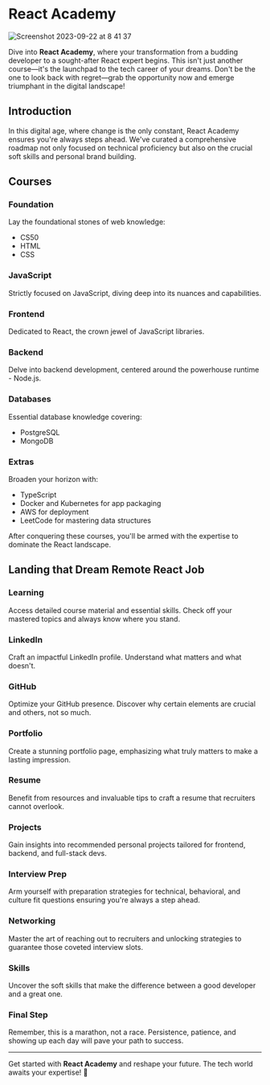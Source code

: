 # React Academy 
![Screenshot 2023-09-22 at 8 41 37](https://github.com/szabolcsthedeveloper/React-Academy/assets/109295080/a5102a62-c123-40ed-bb5a-1c589e9b6fcb)

Dive into **React Academy**, where your transformation from a budding developer to a sought-after React expert begins. This isn't just another course—it's the launchpad to the tech career of your dreams. Don't be the one to look back with regret—grab the opportunity now and emerge triumphant in the digital landscape!

## Introduction

In this digital age, where change is the only constant, React Academy ensures you're always steps ahead. We've curated a comprehensive roadmap not only focused on technical proficiency but also on the crucial soft skills and personal brand building. 

## Courses

### Foundation
Lay the foundational stones of web knowledge:
- CS50
- HTML
- CSS

### JavaScript
Strictly focused on JavaScript, diving deep into its nuances and capabilities.

### Frontend
Dedicated to React, the crown jewel of JavaScript libraries.

### Backend
Delve into backend development, centered around the powerhouse runtime - Node.js.

### Databases
Essential database knowledge covering:
- PostgreSQL
- MongoDB

### Extras
Broaden your horizon with:
- TypeScript
- Docker and Kubernetes for app packaging
- AWS for deployment
- LeetCode for mastering data structures

After conquering these courses, you'll be armed with the expertise to dominate the React landscape.

## Landing that Dream Remote React Job

### Learning
Access detailed course material and essential skills. Check off your mastered topics and always know where you stand.

### LinkedIn
Craft an impactful LinkedIn profile. Understand what matters and what doesn't.

### GitHub
Optimize your GitHub presence. Discover why certain elements are crucial and others, not so much.

### Portfolio
Create a stunning portfolio page, emphasizing what truly matters to make a lasting impression.

### Resume
Benefit from resources and invaluable tips to craft a resume that recruiters cannot overlook.

### Projects
Gain insights into recommended personal projects tailored for frontend, backend, and full-stack devs.

### Interview Prep
Arm yourself with preparation strategies for technical, behavioral, and culture fit questions ensuring you're always a step ahead.

### Networking
Master the art of reaching out to recruiters and unlocking strategies to guarantee those coveted interview slots.

### Skills
Uncover the soft skills that make the difference between a good developer and a great one.

### Final Step
Remember, this is a marathon, not a race. Persistence, patience, and showing up each day will pave your path to success.

---

Get started with **React Academy** and reshape your future. The tech world awaits your expertise! 🌟
